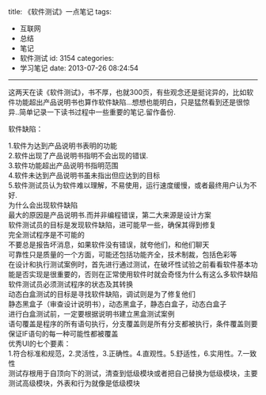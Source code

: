 title: 《软件测试》一点笔记
tags:
  - 互联网
  - 总结
  - 笔记
  - 软件测试
id: 3154
categories:
  - 学习笔记
date: 2013-07-26 08:24:54
---

这两天在读《软件测试》，书不厚，也就300页，有些观念还是挺诧异的，比如软件功能超出产品说明书也算作软件缺陷...想想也能明白，只是猛然看到还是很惊异..简单记录一下读书过程中一些重要的笔记.留作备份.

软件缺陷：
<div>1.软件为达到产品说明书表明的功能</div>
<div>2.软件出现了产品说明书指明不会出现的错误.</div>
<div>3.软件功能超出产品说明书指明范围</div>
<div>4.软件未达到产品说明书虽未指出但应达到的目标</div>
<div>5.软件测试员认为软件难以理解，不易使用，运行速度缓慢，或者最终用户认为不好.</div>
<div></div>
<div></div>
<div>为什么会出现软件缺陷</div>
<div>最大的原因是产品说明书.而并非编程错误，第二大来源是设计方案</div>
<div></div>
<div>软件测试员的目标是发现软件缺陷，进可能早一些，确保其得到修复</div>
<div></div>
<div>完全测试程序是不可能的</div>
<div></div>
<div>不要总是报告坏消息，如果软件没有错误，就夸他们，和他们聊天</div>
<div></div>
<div>可靠性只是质量的一个方面，可能还包括功能齐全，技术制裁，包括色彩等</div>
<div></div>
<div>在设计和执行测试案例时，首先进行通过测试，在破坏性试验之前看看软件基本功能是否实现是很重要的，否则在正常使用软件时就会奇怪为什么有这么多软件缺陷</div>
<div></div>
<div>软件测试员必须测试程序的状态及其转换</div>
<div></div>
<div>动态白盒测试的目标是寻找软件缺陷，调试则是为了修复他们</div>
<div></div>
<div>静态黑盒子（审查设计说明书），动态黑盒子，静态白盒子，动态白盒子</div>
<div></div>
<div>进行白盒测试前，一定要根据说明书建立黑盒测试案例</div>
<div></div>
<div>语句覆盖是程序的所有语句执行，分支覆盖则是所有分支都被执行，条件覆盖则要保证IF语句的每一种可能性都被覆盖</div>
<div></div>
<div>优秀UI的七个要素：</div>
<div>1.符合标准和规范，2.灵活性，3.正确性。4.直观性。5.舒适性，6.实用性。7.一致性</div>
<div></div>
<div></div>
<div>测试存根用于自顶向下的测试，清查到低级模块或者把自己替换为低级模块，主要测试高级模块，外表和行为就像是低级模块</div>